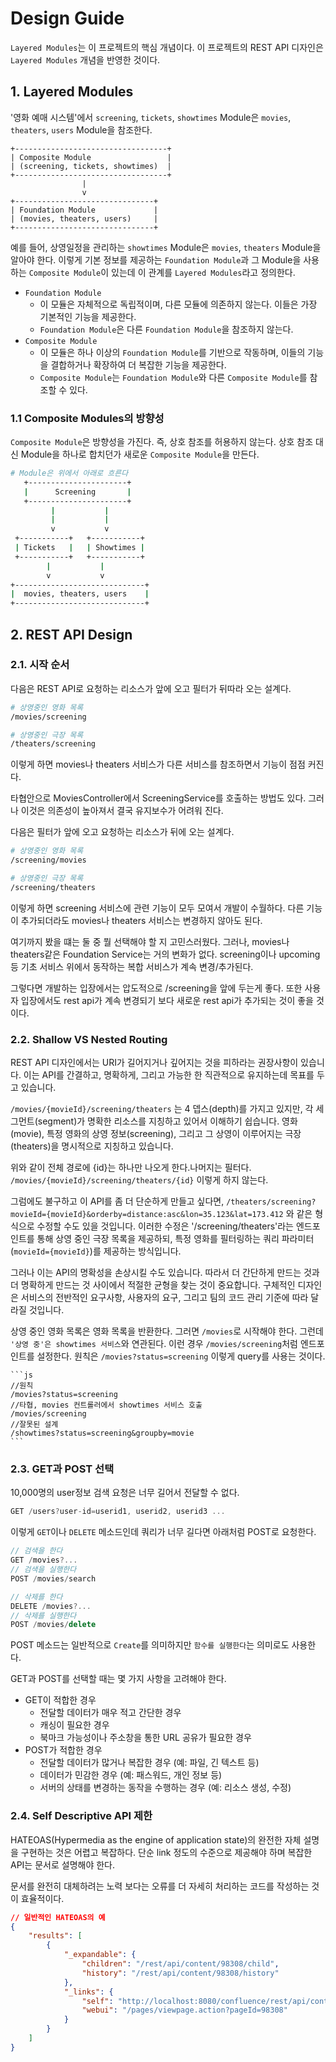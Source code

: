 # Design Guide

`Layered Modules`는 이 프로젝트의 핵심 개념이다. 이 프로젝트의 REST API 디자인은 `Layered Modules` 개념을 반영한 것이다.

## 1. Layered Modules

'영화 예매 시스템'에서 `screening`, `tickets`, `showtimes` Module은 `movies`, `theaters`, `users` Module을 참조한다.

```
+----------------------------------+
| Composite Module                 |
| (screening, tickets, showtimes)  |
+----------------------------------+
                |
                v
+-------------------------------+
| Foundation Module             |
| (movies, theaters, users)     |
+-------------------------------+
```

예를 들어, 상영일정을 관리하는 `showtimes` Module은 `movies`, `theaters` Module을 알아야 한다. 이렇게 기본 정보를 제공하는 `Foundation Module`과 그 Module을 사용하는 `Composite Module`이 있는데 이 관계를 `Layered Modules`라고 정의한다.

-   `Foundation Module`
    -   이 모듈은 자체적으로 독립적이며, 다른 모듈에 의존하지 않는다. 이들은 가장 기본적인 기능을 제공한다.
    -   `Foundation Module`은 다른 `Foundation Module`을 참조하지 않는다.
-   `Composite Module`
    -   이 모듈은 하나 이상의 `Foundation Module`를 기반으로 작동하며, 이들의 기능을 결합하거나 확장하여 더 복잡한 기능을 제공한다.
    -   `Composite Module`는 `Foundation Module`와 다른 `Composite Module`를 참조할 수 있다.

### 1.1 Composite Modules의 방향성

`Composite Module`은 방향성을 가진다. 즉, 상호 참조를 허용하지 않는다. 상호 참조 대신 Module을 하나로 합치던가 새로운 `Composite Module`을 만든다.

```sh
# Module은 위에서 아래로 흐른다
   +----------------------+
   |      Screening       |
   +----------------------+
         |           |
         |           |
         v           v
 +-----------+   +-----------+
 | Tickets   |   | Showtimes |
 +-----------+   +-----------+
        |           |
        v           v
+-----------------------------+
|  movies, theaters, users    |
+-----------------------------+
```

## 2. REST API Design

### 2.1. 시작 순서

다음은 REST API로 요청하는 리소스가 앞에 오고 필터가 뒤따라 오는 설계다.

```sh
# 상영중인 영화 목록
/movies/screening

# 상영중인 극장 목록
/theaters/screening
```

이렇게 하면 movies나 theaters 서비스가 다른 서비스를 참조하면서 기능이 점점 커진다.

타협안으로 MoviesController에서 ScreeningService를 호출하는 방법도 있다. 그러나 이것은 의존성이 높아져서 결국 유지보수가 어려워 진다.

다음은 필터가 앞에 오고 요청하는 리소스가 뒤에 오는 설계다.

```sh
# 상영중인 영화 목록
/screening/movies

# 상영중인 극장 목록
/screening/theaters
```

이렇게 하면 screening 서비스에 관련 기능이 모두 모여서 개발이 수월하다. 다른 기능이 추가되더라도 movies나 theaters 서비스는 변경하지 않아도 된다.

여기까지 봤을 떄는 둘 중 뭘 선택해야 할 지 고민스러웠다.
그러나, movies나 theaters같은 Foundation Service는 거의 변화가 없다. screening이나 upcoming등 기초 서비스 위에서 동작하는 복합 서비스가 계속 변경/추가된다.

그렇다면 개발하는 입장에서는 압도적으로 /screening을 앞에 두는게 좋다. 또한 사용자 입장에서도 rest api가 계속 변경되기 보다 새로운 rest api가 추가되는 것이 좋을 것이다.

### 2.2. Shallow VS Nested Routing

REST API 디자인에서는 URI가 길어지거나 깊어지는 것을 피하라는 권장사항이 있습니다. 이는 API를 간결하고, 명확하게, 그리고 가능한 한 직관적으로 유지하는데 목표를 두고 있습니다.

`/movies/{movieId}/screening/theaters` 는 4 뎁스(depth)를 가지고 있지만, 각 세그먼트(segment)가 명확한 리소스를 지칭하고 있어서 이해하기 쉽습니다. 영화(movie), 특정 영화의 상영 정보(screening), 그리고 그 상영이 이루어지는 극장(theaters)을 명시적으로 지칭하고 있습니다.

위와 같이 전체 경로에 {id}는 하나만 나오게 한다.나머지는 필터다. `/movies/{movieId}/screening/theaters/{id}` 이렇게 하지 않는다.

그럼에도 불구하고 이 API를 좀 더 단순하게 만들고 싶다면, `/theaters/screening?movieId={movieId}&orderby=distance:asc&lon=35.123&lat=173.412` 와 같은 형식으로 수정할 수도 있을 것입니다. 이러한 수정은 '/screening/theaters'라는 엔드포인트를 통해 상영 중인 극장 목록을 제공하되, 특정 영화를 필터링하는 쿼리 파라미터(`movieId={movieId}`)를 제공하는 방식입니다.

그러나 이는 API의 명확성을 손상시킬 수도 있습니다. 따라서 더 간단하게 만드는 것과 더 명확하게 만드는 것 사이에서 적절한 균형을 찾는 것이 중요합니다. 구체적인 디자인은 서비스의 전반적인 요구사항, 사용자의 요구, 그리고 팀의 코드 관리 기준에 따라 달라질 것입니다.

상영 중인 영화 목록은 영화 목록을 반환한다. 그러면 `/movies`로 시작해야 한다. 그런데 `'상영 중'은 showtimes 서비스`와 연관된다. 이런 경우 `/movies/screening`처럼 엔드포인트를 설정한다. 원칙은 `/movies?status=screening` 이렇게 query를 사용는 것이다.

    ```js
    //원칙
    /movies?status=screening
    //타협, movies 컨트롤러에서 showtimes 서비스 호출
    /movies/screening
    //잘못된 설계
    /showtimes?status=screening&groupby=movie
    ```

### 2.3. GET과 POST 선택

10,000명의 user정보 검색 요청은 너무 길어서 전달할 수 없다.

```js
GET /users?user-id=userid1, userid2, userid3 ...
```

이렇게 `GET`이나 `DELETE` 메소드인데 쿼리가 너무 길다면 아래처럼 POST로 요청한다.

```js
// 검색을 한다
GET /movies?...
// 검색을 실행한다
POST /movies/search

// 삭제를 한다
DELETE /movies?...
// 삭제를 실행한다
POST /movies/delete
```

POST 메소드는 일반적으로 `Create`를 의미하지만 `함수를 실행한다`는 의미로도 사용한다.

GET과 POST를 선택할 때는 몇 가지 사항을 고려해야 한다.

-   GET이 적합한 경우
    -   전달할 데이터가 매우 적고 간단한 경우
    -   캐싱이 필요한 경우
    -   북마크 가능성이나 주소창을 통한 URL 공유가 필요한 경우
-   POST가 적합한 경우
    -   전달할 데이터가 많거나 복잡한 경우 (예: 파일, 긴 텍스트 등)
    -   데이터가 민감한 경우 (예: 패스워드, 개인 정보 등)
    -   서버의 상태를 변경하는 동작을 수행하는 경우 (예: 리소스 생성, 수정)

### 2.4. Self Descriptive API 제한

HATEOAS(Hypermedia as the engine of application state)의 완전한 자체 설명을 구현하는 것은 어렵고 복잡하다.
단순 link 정도의 수준으로 제공해야 하며 복잡한 API는 문서로 설명해야 한다.

문서를 완전히 대체하려는 노력 보다는 오류를 더 자세히 처리하는 코드를 작성하는 것이 효율적이다.

```json
// 일반적인 HATEOAS의 예
{
    "results": [
        {
            "_expandable": {
                "children": "/rest/api/content/98308/child",
                "history": "/rest/api/content/98308/history"
            },
            "_links": {
                "self": "http://localhost:8080/confluence/rest/api/content/98308",
                "webui": "/pages/viewpage.action?pageId=98308"
            }
        }
    ]
}
```
